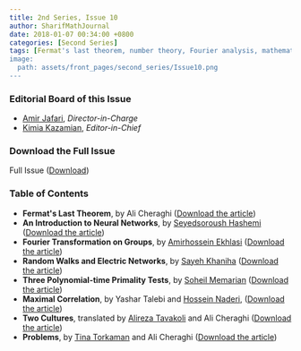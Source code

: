 ```yaml
---
title: 2nd Series, Issue 10
author: SharifMathJournal
date: 2018-01-07 00:34:00 +0800
categories: [Second Series]
tags: [Fermat's last theorem, number theory, Fourier analysis, mathematical analysis, networks, algorithms, information theory, probability, Michael Atiyah, problems, machine learning]
image:
  path: assets/front_pages/second_series/Issue10.png
---
```

### Editorial Board of this Issue
- [Amir Jafari](https://math.sharif.ir/faculties/ajafari), _Director-in-Charge_
- [Kimia Kazamian](https://www.linkedin.com/in/chemia), _Editor-in-Chief_

   
### Download the Full Issue
Full Issue ([Download](/assets/archive/secondSeries/2ndSeries_Issue10.pdf))

### Table of Contents

- **Fermat's Last Theorem**, by Ali Cheraghi ([Download the article](/assets/archive/secondSeries/articles/Issue10/1.pdf))
- **An Introduction to Neural Networks**, by [Seyedsoroush Hashemi](https://www.linkedin.com/in/hashemi-soroush) ([Download the article](/assets/archive/secondSeries/articles/Issue10/2.pdf))
- **Fourier Transformation on Groups**, by [Amirhossein Ekhlasi](https://ipm.ac.ir/personalinfo.jsp?PeopleCode=IP2100018) ([Download the article](/assets/archive/secondSeries/articles/Issue10/3.pdf))
- **Random Walks and Electric Networks**, by [Sayeh Khaniha](https://www.linkedin.com/in/sayeh-khaniha-92819981/) ([Download the article](/assets/archive/secondSeries/articles/Issue10/4.pdf))
- **Three Polynomial-time Primality Tests**, by [Soheil Memarian](https://sites.google.com/view/soheilmemarian/home) ([Download the article](/assets/archive/secondSeries/articles/Issue10/5.pdf))
- **Maximal Correlation**, by Yashar Talebi and [Hossein Naderi](https://hnaderi268.blog/), ([Download the article](/assets/archive/secondSeries/articles/Issue10/6.pdf))
- **Two Cultures**, translated by [Alireza Tavakoli](https://www.researchgate.net/profile/Alireza-Tavakoli-4) and Ali Cheraghi ([Download the article](/assets/archive/secondSeries/articles/Issue10/7.pdf))
- **Problems**, by [Tina Torkaman](https://scholar.harvard.edu/tinatorkaman/home) and Ali Cheraghi ([Download the article](/assets/archive/secondSeries/articles/Issue10/8.pdf))

